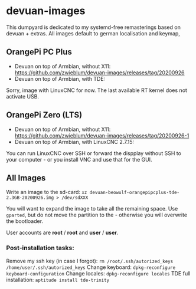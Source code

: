 # devuan-images

This dumpyard is dedicated to my systemd-free remasterings based on devuan + extras. All images default to german localisation and keymap,

## OrangePi PC Plus

* Devuan on top of Armbian, without X11: https://github.com/zwieblum/devuan-images/releases/tag/20200926
* Devuan on top of Armbian, with TDE:

Sorry, image with LinuxCNC for now. The last available RT kernel does not activate USB.

## OrangePi Zero (LTS)

* Devuan on top of Armbian, without X11: https://github.com/zwieblum/devuan-images/releases/tag/20200926-1
* Devuan on top of Armbian, with LinuxCNC 2.7.15:

You can run LinuxCNC over SSH or forward the dispplay without SSH to your computer - or you install VNC and use that for the GUI. 

## All Images

Write an image to the sd-card:
`xz devuan-beowulf-orangepipcplus-tde-2.3GB-20200926.img > /dev/sdXXX`

You will want to expand the image to take all the remaining space. Use `gparted`, but do not move the partition to the - otherwise you will overwrite the bootloader. 

User accounts are **root** / **root** and **user** / **user**. 

### Post-installation tasks:

Remove my ssh key (in case I forgot): `rm /root/.ssh/autorized_keys /home/user/.ssh/autorized_keys`
Change keyboard: `dpkg-reconfigure keyboard-configuration`
Change locales: `dpkg-reconfigure locales`
TDE full installation: `aptitude install tde-trinity`

